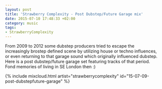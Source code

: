 ```yaml
---
layout: post
title: 'Strawberry Complexity - Post Dubstep/Future Garage mix'
date: 2015-07-10 17:48:33 +02:00
category: music
tags:
- StrawberryComplexity
---
```

From 2009 to 2012 some dubstep producers tried to escape the increasingly brostep defined scene by utilizing house or techno influences, or even returning to that garage sound which originally influenced dubstep. Here is a post dubstep/future garage set featuring tracks of that period. Fond memories of living in SE London then :)

{% include mixcloud.html artist="strawberrycomplexity" id="15-07-09-post-dubstepfuture-garage" %}
